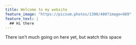 ```yaml
---
title: Welcome to my website
feature_image: "https://picsum.photos/1300/400?image=989"
feature_text: |
  ## Hi there
---
```


There isn't much going on here yet, but watch this space
